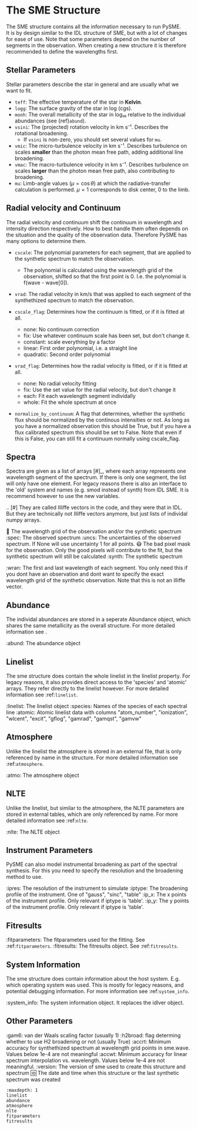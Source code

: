 # The SME Structure

The SME structure contains all the information necessary to run PySME.  
It is by design similar to the IDL structure of SME, but with a lot of
changes for ease of use. Note that some parameters depend on the number of
segments in the observation. When creating a new structure it is therefore
recommended to define the wavelengths first.

## Stellar Parameters

Stellar parameters describe the star in general and are usually what we want to fit.

- `teff`: The effective temperature of the star in **Kelvin**.
- `logg`: The surface gravity of the star in log (cgs).
- `monh`: The overall metallicity of the star in log₁₀ relative to the individual abundances (see {ref}`abund`).
- `vsini`: The (projected) rotation velocity in km s⁻¹. Describes the rotational broadening.  
  - If `vsini` is non-zero, you should set several values for `mu`.
- `vmic`: The micro-turbulence velocity in km s⁻¹. Describes turbulence on scales **smaller** than the photon mean free path, adding additional line broadening.
- `vmac`: The macro-turbulence velocity in km s⁻¹. Describes turbulence on scales **larger** than the photon mean free path, also contributing to broadening.
- `mu`: Limb-angle values ($\mu = \cos\theta$) at which the radiative-transfer calculation is performed. $\mu = 1$ corresponds to disk center, $0$ to the limb.


## Radial velocity and Continuum

The radial velocity and continuum shift the continuum
in wavelength and intensity direction respectively.
How to best handle them often depends on the situation
and the quality of the observation data. Therefore
PySME has many options to determine them.

- `cscale`: The polynomial parameters for each segment, that are applied to the synthetic spectrum to match the observation.
    - The polynomial is calculated using the wavelength grid of the observation, shifted so that the first point is 0. I.e. the polynomial is f(wave - wave[0]).
- `vrad`: The radial velocity in km/s that was applied to each segment of the synthethized spectrum to match the observation.
- `cscale_flag`: Determines how the continuum is fitted, or if it is fitted at all.
    - none: No continuum correction
    - fix: Use whatever continuum scale has been set, but don't change it.
    - constant: scale everything by a factor
    - linear: First order polynomial, i.e. a straight line
    - quadratic: Second order polynomial
- `vrad_flag`: Determines how the radial velocity is fitted, or if it is fitted at all.
    - none: No radial velocity fitting
    - fix: Use the set value for the radial velocity, but don't change it
    - each: Fit each wavelength segment individally
    - whole: Fit the whole spectrum at once

- `normalize_by_continuum`:
    A flag that determines, whether the synthetic flux should be normalized
    by the continous intensities or not. As long as you have a normalized
    observation this should be True, but if you have a flux calibrated
    spectrum this should be set to False. Note that even if this is False,
    you can still fit a continuum normally using cscale_flag.

Spectra
-------

Spectra are given as a list of arrays [#]_, where each array represents
one wavelength segment of the spectrum. If there is only one segment,
the list will only have one element. For legacy reasons there is also
an interface to the 'old' system and names (e.g. smod instead of synth)
from IDL SME. It is recommend however to use the new variables.

.. [#]
    They are called Illiffe vectors in the code, and they were that in IDL.
    But they are technically not Illiffe vectors anymore, but just lists
    of individal numpy arrays.

:wave: The wavelength grid of the observation and/or the synthetic spectrum
:spec: The observed spectrum
:uncs:
    The uncertainties of the observed spectrum. If None will use
    uncertainty 1 for all points.
:mask:
    The bad pixel mask for the observation. Only the good pixels will
    contribute to the fit, but the synthetic spectrum will still be calculated
:synth: The synthetic spectrum

:wran:
    The first and last wavelength of each segment. You only need
    this if you dont have an observation and dont want to
    specify the exact wavelength grid of the synthetic
    observation. Note that this is not an Illiffe vector.


Abundance
---------

The individal abundances are stored in a seperate Abundance
object, which shares the same metallicity as the overall structure.
For more detailed information see [](abundance).

:abund: The abundance object

Linelist
--------

The sme structure does contain the whole linelist in the linelist property.
For legacy reasons, it also provides direct access to
the 'species' and 'atomic' arrays. They refer directly to the linelist however.
For more detailed information see :ref:`linelist`.

:linelist: The linelist object
:species: Names of the species of each spectral line
:atomic:
    Atomic linelist data with columns "atom_number", "ionization",
    "wlcent", "excit", "gflog", "gamrad", "gamqst", "gamvw"

Atmosphere
----------

Unlike the linelist the atmosphere is stored in an external file,
that is only referenced by name in the structure.
For more detailed information see :ref:`atmosphere`.

:atmo: The atmosphere object

NLTE
----

Unlike the linelist, but similar to the atmosphere, the NLTE
parameters are stored in external tables, which are only referenced
by name. For more detailed information see :ref:`nlte`.

:nlte: The NLTE object

Instrument Parameters
---------------------

PySME can also model instrumental broadening as part of the
spectral synthesis. For this you need to specify the resolution
and the broadening method to use.

:ipres: The resolution of the instrument to simulate
:iptype:
    The broadening profile of the instrument.
    One of "gauss", "sinc", "table"
:ip_x:
    The x points of the instrument profile.
    Only relevant if iptype is 'table'.
:ip_y:
    The y points of the instrument profile.
    Only relevant if iptype is 'table'.

Fitresults
----------

:fitparameters:
    The fitparameters used for the fitting.
    See :ref:`fitparameters`.
:fitresults: The fitresults object. See :ref:`fitresults`.

System Information
------------------

The sme structure does contain information about the host system.
E.g. which operating system was used. This is mostly for
legacy reasons, and potential debugging information.
For more information see :ref:`system_info`.

:system_info: The system information object. It replaces the idlver object.

Other Parameters
----------------

:gam6: van der Waals scaling factor (usually 1)
:h2broad: flag determing whether to use H2 broadening or not (usually True)
:accrt:
    Minimum accuracy for synthethized spectrum at wavelength grid
    points in sme.wave. Values below 1e-4 are not meaningful
:accwt:
    Minimum accuracy for linear spectrum interpolation vs. wavelength.
    Values below 1e-4 are not meaningful.
:version: The version of sme used to create this structure and spectrum
:id:
    The date and time when this structure or the
    last synthetic spectrum was created

```{toctree}
:maxdepth: 1    
linelist
abundance
atmosphere
nlte
fitparameters
fitresults